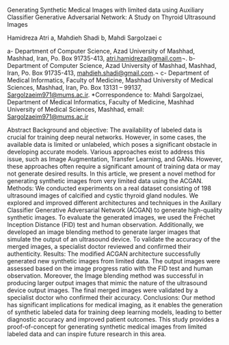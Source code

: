 Generating Synthetic Medical Images with limited data using Auxiliary Classifier Generative Adversarial Network: A Study on Thyroid Ultrasound Images

Hamidreza Atri a, Mahdieh Shadi b, Mahdi Sargolzaei c
  
a-	Department of Computer Science, Azad University of Mashhad, Mashhad, Iran, Po. Box 91735-413, atri.hamidreza@gmail.com¬.
b-	Department of Computer Science, Azad University of Mashhad, Mashhad, Iran, Po. Box 91735-413, mahdieh.shadi@gmail.com.¬
c-	Department of Medical Informatics, Faculty of Medicine, Mashhad University of Medical Sciences, Mashhad, Iran, Po. Box 13131 – 99137, Sargolzaeim971@mums.ac.ir.
*Correspondence to: Mahdi Sargolzaei, Department of Medical Informatics, Faculty of Medicine, Mashhad University of Medical Sciences, Mashhad, email: Sargolzaeim971@mums.ac.ir

Abstract
Background and objective:  The availability of labeled data is crucial for training deep neural networks. However, in some cases, the available data is limited or unlabeled, which poses a significant obstacle in developing accurate models. Various approaches exist to address this issue, such as Image Augmentation, Transfer Learning, and GANs. However, these approaches often require a significant amount of training data or may not generate desired results. In this article, we present a novel method for generating synthetic images from very limited data using the ACGAN.
Methods:  We conducted experiments on a real dataset consisting of 198 ultrasound images of calcified and cystic thyroid gland nodules. We explored and improved different architectures and techniques in the Axillary Classifier Generative Adversarial Network (ACGAN) to generate high-quality synthetic images.  To evaluate the generated images, we used the Fréchet Inception Distance (FID) test and human observation. Additionally, we developed an image blending method to generate larger images that simulate the output of an ultrasound device. To validate the accuracy of the merged images, a specialist doctor reviewed and confirmed their authenticity.
Results: The modified ACGAN architecture successfully generated new synthetic images from limited data. The output images were assessed based on the image progress ratio with the FID test and human observation. Moreover, the Image blending method was successful in producing larger output images that mimic the nature of the ultrasound device output images.  The final merged images were validated by a specialist doctor who confirmed their accuracy.
Conclusions:  Our method has significant implications for medical imaging, as it enables the generation of synthetic labeled data for training deep learning models, leading to better diagnostic accuracy and improved patient outcomes. This study provides a proof-of-concept for generating synthetic medical images from limited labeled data and can inspire future research in this area.
